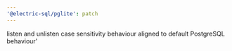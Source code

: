 ```yaml
---
'@electric-sql/pglite': patch
---
```


listen and unlisten case sensitivity behaviour aligned to default PostgreSQL behaviour'
